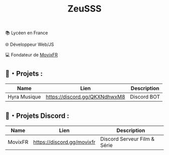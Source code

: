 <h1 align="center">ZeuSSS</h1>
<br> 

 📚     Lycéen en France

 🌐     Développeur Web/JS

 💻     Fondateur de [MovixFR](https://discord.gg/movixfr)

  ## 🚩・Projets :
  | Name             | Lien                              | Description                                                            |
  |------------------|-----------------------------------|------------------------------------------------------------------------|
  | Hyra Musique     | https://discord.gg/QKXNdhwxM8     | Discord BOT | Musique V13                                              |
  
  
  ## 🚩・Projets Discord :
  | Name             | Lien                              | Description                                                            |
  |------------------|-----------------------------------|------------------------------------------------------------------------|
  | MovixFR          | https://discord.gg/movixfr        | Discord Serveur Film & Série                                           |
